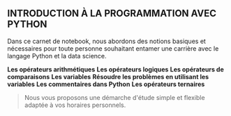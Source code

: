 ## INTRODUCTION À LA PROGRAMMATION AVEC PYTHON
Dans ce carnet de notebook, nous abordons des notions basiques et nécessaires pour toute personne souhaitant entamer une carrière avec le langage Python et la data science.

**Les opérateurs arithmétiques**
**Les opérateurs logiques**
**Les opérateurs de comparaisons**
**Les variables**
**Résoudre les problèmes en utilisant les variables**
**Les commentaires dans Python**
**Les opérateurs ternaires**

> Nous vous proposons une démarche d'étude simple et flexible adaptée à vos horaires personnels.
